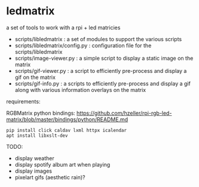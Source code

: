 # ledmatrix

a set of tools to work with a rpi + led matricies

- scripts/libledmatrix : a set of modules to support the various scripts
- scripts/libledmatrix/config.py : configuration file for the scripts/libledmatrix
- scripts/image-viewer.py : a simple script to display a static image on the matrix
- scripts/gif-viewer.py : a script to efficiently pre-process and display a gif on the matrix
- scripts/gif-info.py : a scripts to efficiently pre-process and display a gif along with various information overlays on the matrix

requirements:

RGBMatrix python bindings:
https://github.com/hzeller/rpi-rgb-led-matrix/blob/master/bindings/python/README.md

```
pip install click caldav lxml httpx icalendar
apt install libxslt-dev
```


TODO:
- display weather
- display spotify album art when playing
- display images
- pixelart gifs (aesthetic rain)?
